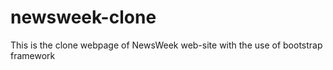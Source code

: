# newsweek-clone
This is the clone webpage of NewsWeek web-site with the use of bootstrap framework

